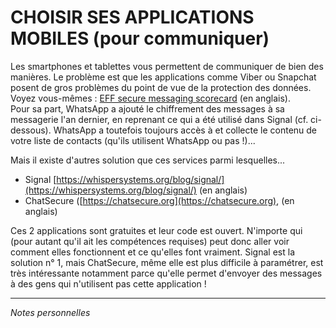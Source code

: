 # CHOISIR SES APPLICATIONS MOBILES (pour communiquer)

Les smartphones et tablettes vous permettent de communiquer de bien des manières. Le problème est que les applications comme Viber ou Snapchat posent de gros problèmes du point de vue de la protection des données.   
Voyez vous-mêmes : [EFF secure messaging scorecard](https://www.eff.org/node/82654) (en anglais).   
Pour sa part, WhatsApp a ajouté le chiffrement des messages à sa messagerie l'an dernier, en reprenant ce qui a été utilisé dans Signal (cf. ci-dessous). WhatsApp a toutefois toujours accès à et collecte le contenu de votre liste de contacts (qu'ils utilisent WhatsApp ou pas !)...

Mais il existe d'autres solution que ces services parmi lesquelles...   
* Signal [https://whispersystems.org/blog/signal/](https://whispersystems.org/blog/signal/) (en anglais)
* ChatSecure ([https://chatsecure.org](https://chatsecure.org), (en anglais)

Ces 2 applications sont gratuites et leur code est ouvert. N'importe qui (pour autant qu'il ait les compétences requises) peut donc aller voir comment elles fonctionnent et ce qu'elles font vraiment. Signal est la solution n° 1, mais ChatSecure, même elle est plus difficile à paramétrer, est très intéressante notamment parce qu'elle permet d'envoyer des messages à des gens qui n'utilisent pas cette application !

---
*Notes personnelles*


